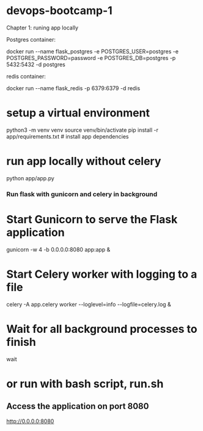 # devops-bootcamp-1

Chapter 1: runing app locally

Postgres container:

docker run --name flask_postgres -e POSTGRES_USER=postgres -e POSTGRES_PASSWORD=password -e POSTGRES_DB=postgres -p 5432:5432 -d postgres

redis container:

docker run --name flask_redis -p 6379:6379 -d redis

# setup a virtual environment
 python3 -m venv venv
 source venv/bin/activate
 pip install -r app/requirements.txt   # install app dependencies

 # run app locally  without celery
 python app/app.py

### Run flask with gunicorn and celery in background

# Start Gunicorn to serve the Flask application
gunicorn -w 4 -b 0.0.0.0:8080 app:app &
# Start Celery worker with logging to a file
celery -A app.celery worker --loglevel=info --logfile=celery.log &
# Wait for all background processes to finish
wait
# or run with bash script, run.sh

## Access the application on port 8080
http://0.0.0.0:8080 
